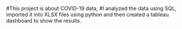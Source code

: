 #This project is about COVID-19 data, 
#I analyzed the data using SQL, imported it into XLSX files using python and then created a tableau dashboard to show the results.
